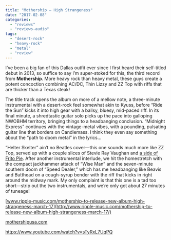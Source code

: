 ```yaml
---
title: "Mothership – High Strangeness"
date: "2017-02-08"
categories: 
  - "reviews"
  - "reviews-audio"
tags: 
  - "desert-rock"
  - "heavy-rock"
  - "metal"
  - "review"
---
```


I’ve been a big fan of this Dallas outfit ever since I first heard their self-titled debut in 2013, so suffice to say I’m super-stoked for this, the third record from **Mothership**. More heavy rock than heavy metal, these guys create a potent concoction combining AC/DC, Thin Lizzy and ZZ Top with riffs that are thicker than a Texas steak!

The title track opens the album on more of a mellow note, a three-minute instrumental with a desert-rock feel somewhat akin to Kyuss, before “Ride the Sun” kicks it into high gear with a ballsy, bluesy, mid-paced riff. In its final minute, a shredtastic guitar solo picks up the pace into galloping NWOBHM territory, bringing things to a headbanging conclusion. “Midnight Express” continues with the vintage-metal vibes, with a pounding, pulsating guitar line that borders on Candlemass. I think they even say something about the “path to doom metal” in the lyrics…

“Helter Skelter” ain’t no Beatles cover—this one sounds much more like ZZ Top, served up with a couple slices of Stevie Ray Vaughan and [a side of Frito Pie](https://burgersbaconandbeer.com/2016/11/20/my-oh-my-its-frito-pie/). After another instrumental interlude, we hit the homestretch with the compact jackhammer attack of “Wise Man” and the seven-minute southern doom of “Speed Dealer,” which has me headbanging like Beavis and Butthead on a cough-syrup bender with the riff that kicks in right around the midway mark. My only complaint is that this one is a tad too short—strip out the two instrumentals, and we’re only got about 27 minutes of tuneage!

[www.ripple-music.com/mothership-to-release-new-album-high-strangeness-march-17](http://www.ripple-music.com/mothership-to-release-new-album-high-strangeness-march-17/)

[mothershipusa.com](http://mothershipusa.com/)

https://www.youtube.com/watch?v=sTyRxL7UqPQ
